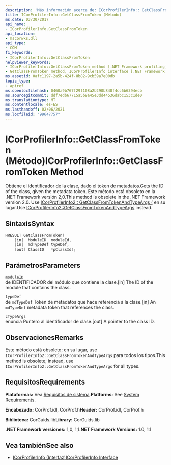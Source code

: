 ```yaml
---
description: 'Más información acerca de: ICorProfilerInfo:: GetClassFromToken ((método)'
title: ICorProfilerInfo::GetClassFromToken (Método)
ms.date: 03/30/2017
api_name:
- ICorProfilerInfo.GetClassFromToken
api_location:
- mscorwks.dll
api_type:
- COM
f1_keywords:
- ICorProfilerInfo::GetClassFromToken
helpviewer_keywords:
- ICorProfilerInfo::GetClassFromToken method [.NET Framework profiling]
- GetClassFromToken method, ICorProfilerInfo interface [.NET Framework profiling]
ms.assetid: 0afc1197-2a5b-424f-8b82-9cb59a7e00db
topic_type:
- apiref
ms.openlocfilehash: 0460a9b767f29f108a2b290b848f4cc6b6394ecb
ms.sourcegitcommit: ddf7edb67715a5b9a45e3dd44536dabc153c1de0
ms.translationtype: MT
ms.contentlocale: es-ES
ms.lasthandoff: 02/06/2021
ms.locfileid: "99647757"
---
```

# <a name="icorprofilerinfogetclassfromtoken-method"></a><span data-ttu-id="772f6-103">ICorProfilerInfo::GetClassFromToken (Método)</span><span class="sxs-lookup"><span data-stu-id="772f6-103">ICorProfilerInfo::GetClassFromToken Method</span></span>

<span data-ttu-id="772f6-104">Obtiene el identificador de la clase, dado el token de metadatos.</span><span class="sxs-lookup"><span data-stu-id="772f6-104">Gets the ID of the class, given the metadata token.</span></span> <span data-ttu-id="772f6-105">Este método está obsoleto en la .NET Framework versión 2,0.</span><span class="sxs-lookup"><span data-stu-id="772f6-105">This method is obsolete in the .NET Framework version 2.0.</span></span> <span data-ttu-id="772f6-106">Use [ICorProfilerInfo2:: GetClassFromTokenAndTypeArgs (](icorprofilerinfo2-getclassfromtokenandtypeargs-method.md) en su lugar.</span><span class="sxs-lookup"><span data-stu-id="772f6-106">Use [ICorProfilerInfo2::GetClassFromTokenAndTypeArgs](icorprofilerinfo2-getclassfromtokenandtypeargs-method.md) instead.</span></span>  
  
## <a name="syntax"></a><span data-ttu-id="772f6-107">Sintaxis</span><span class="sxs-lookup"><span data-stu-id="772f6-107">Syntax</span></span>  
  
```cpp  
HRESULT GetClassFromToken(  
    [in]  ModuleID  moduleId,  
    [in]  mdTypeDef typeDef,  
    [out] ClassID   *pClassId);  
```  
  
## <a name="parameters"></a><span data-ttu-id="772f6-108">Parámetros</span><span class="sxs-lookup"><span data-stu-id="772f6-108">Parameters</span></span>  

 `moduleID`  
 <span data-ttu-id="772f6-109">de IDENTIFICADOR del módulo que contiene la clase.</span><span class="sxs-lookup"><span data-stu-id="772f6-109">[in] The ID of the module that contains the class.</span></span>  
  
 `typeDef`  
 <span data-ttu-id="772f6-110">de `mdTypeDef` Token de metadatos que hace referencia a la clase.</span><span class="sxs-lookup"><span data-stu-id="772f6-110">[in] An `mdTypeDef` metadata token that references the class.</span></span>  
  
 `cTypeArgs`  
 <span data-ttu-id="772f6-111">enuncia Puntero al identificador de clase.</span><span class="sxs-lookup"><span data-stu-id="772f6-111">[out] A pointer to the class ID.</span></span>  
  
## <a name="remarks"></a><span data-ttu-id="772f6-112">Observaciones</span><span class="sxs-lookup"><span data-stu-id="772f6-112">Remarks</span></span>  

 <span data-ttu-id="772f6-113">Este método está obsoleto; en su lugar, use `ICorProfilerInfo2::GetClassFromTokenAndTypeArgs` para todos los tipos.</span><span class="sxs-lookup"><span data-stu-id="772f6-113">This method is obsolete; instead, use `ICorProfilerInfo2::GetClassFromTokenAndTypeArgs` for all types.</span></span>  
  
## <a name="requirements"></a><span data-ttu-id="772f6-114">Requisitos</span><span class="sxs-lookup"><span data-stu-id="772f6-114">Requirements</span></span>  

 <span data-ttu-id="772f6-115">**Plataformas:** Vea [Requisitos de sistema](../../get-started/system-requirements.md).</span><span class="sxs-lookup"><span data-stu-id="772f6-115">**Platforms:** See [System Requirements](../../get-started/system-requirements.md).</span></span>  
  
 <span data-ttu-id="772f6-116">**Encabezado:** CorProf.idl, CorProf.h</span><span class="sxs-lookup"><span data-stu-id="772f6-116">**Header:** CorProf.idl, CorProf.h</span></span>  
  
 <span data-ttu-id="772f6-117">**Biblioteca:** CorGuids.lib</span><span class="sxs-lookup"><span data-stu-id="772f6-117">**Library:** CorGuids.lib</span></span>  
  
 <span data-ttu-id="772f6-118">**.NET Framework versiones:** 1,0, 1,1</span><span class="sxs-lookup"><span data-stu-id="772f6-118">**.NET Framework Versions:** 1.0, 1.1</span></span>  
  
## <a name="see-also"></a><span data-ttu-id="772f6-119">Vea también</span><span class="sxs-lookup"><span data-stu-id="772f6-119">See also</span></span>

- [<span data-ttu-id="772f6-120">ICorProfilerInfo (Interfaz)</span><span class="sxs-lookup"><span data-stu-id="772f6-120">ICorProfilerInfo Interface</span></span>](icorprofilerinfo-interface.md)
